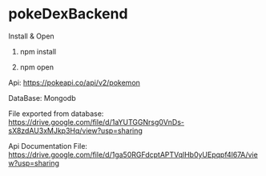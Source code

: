 # pokeDexBackend

Install & Open

1. npm install

2. npm open

Api: https://pokeapi.co/api/v2/pokemon

DataBase: Mongodb

File exported from database: https://drive.google.com/file/d/1aYUTGGNrsg0VnDs-sX8zdAU3xMJkp3Hq/view?usp=sharing

Api Documentation File: https://drive.google.com/file/d/1ga50RGFdcptAPTVqlHb0yUEpqpf4l67A/view?usp=sharing

